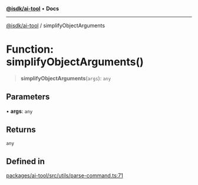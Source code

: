 [**@isdk/ai-tool**](../README.md) • **Docs**

***

[@isdk/ai-tool](../globals.md) / simplifyObjectArguments

# Function: simplifyObjectArguments()

> **simplifyObjectArguments**(`args`): `any`

## Parameters

• **args**: `any`

## Returns

`any`

## Defined in

[packages/ai-tool/src/utils/parse-command.ts:71](https://github.com/isdk/ai-tool.js/blob/5f9f0083c734722103ff5468e424b48c212a55f0/src/utils/parse-command.ts#L71)
